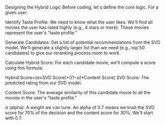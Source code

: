  Designing the Hybrid Logic
Before coding, let's define the core logic. For a given user:

Identify Taste Profile: We need to know what the user likes. We'll find all movies the user has rated highly (e.g., 4 stars or more). These movies represent the user's "taste profile."

Generate Candidates: Get a list of potential recommendations from the SVD model. We'll generate a slightly larger list than we need (e.g., top 50 candidates) to give our reranking process room to work.

Calculate Hybrid Score: For each candidate movie, we'll compute a score using this formula:

Hybrid Score=(α×SVD Score)+((1−α)×Content Score)
SVD Score: The predicted rating from our SVD model.

Content Score: The average similarity of this candidate movie to all the movies in the user's "taste profile."

α (alpha): A weight we can tune. An alpha of 0.7 means we trust the SVD score for 70% of the decision and the content score for 30%. We'll start with 0.7.